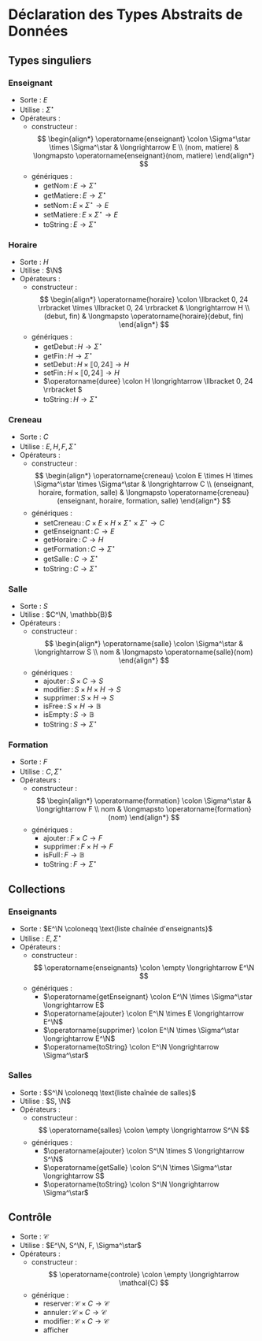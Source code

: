 # Déclaration des Types Abstraits de Données

## Types singuliers

### Enseignant

- Sorte : $E$
- Utilise : $\Sigma^\star$
- Opérateurs :
    - constructeur :
        $$
            \begin{align*}
                \operatorname{enseignant} \colon \Sigma^\star \times \Sigma^\star & \longrightarrow E \\
                (nom, matiere) & \longmapsto \operatorname{enseignant}(nom, matiere)
            \end{align*}
        $$
    - génériques :
        - $\operatorname{getNom} \colon E \longrightarrow \Sigma^\star$
        - $\operatorname{getMatiere} \colon E \longrightarrow \Sigma^\star$
        - $\operatorname{setNom} \colon E \times \Sigma^\star \longrightarrow E$
        - $\operatorname{setMatiere} \colon E \times \Sigma^\star \longrightarrow E$
        - $\operatorname{toString} \colon E \longrightarrow \Sigma^\star$

### Horaire

- Sorte : $H$
- Utilise : $\N$
- Opérateurs :
    - constructeur :
        $$
            \begin{align*}
                \operatorname{horaire} \colon \llbracket 0, 24 \rrbracket \times \llbracket 0, 24 \rrbracket & \longrightarrow H \\
                (debut, fin) & \longmapsto \operatorname{horaire}(debut, fin)
            \end{align*}
        $$
    - génériques :
        - $\operatorname{getDebut} \colon H \longrightarrow \Sigma^\star$
        - $\operatorname{getFin} \colon H \longrightarrow \Sigma^\star$
        - $\operatorname{setDebut} \colon H \times \llbracket 0, 24 \rrbracket \longrightarrow H$
        - $\operatorname{setFin} \colon H \times \llbracket 0, 24 \rrbracket \longrightarrow H$
        - $\operatorname{duree} \colon H \longrightarrow \llbracket 0, 24 \rrbracket $
        - $\operatorname{toString} \colon H \longrightarrow \Sigma^\star$

### Creneau

- Sorte : $C$
- Utilise : $E, H, F, \Sigma^\star$
- Opérateurs :
    - constructeur :
        $$
            \begin{align*}
                \operatorname{creneau} \colon E \times H \times \Sigma^\star \times \Sigma^\star & \longrightarrow C \\
                (enseignant, horaire, formation, salle) & \longmapsto \operatorname{creneau}(enseignant, horaire, formation, salle)
            \end{align*}
        $$
    - génériques :
        - $\operatorname{setCreneau} \colon C \times E \times H \times \Sigma^\star \times \Sigma^\star \longrightarrow C$
        - $\operatorname{getEnseignant} \colon C \longrightarrow E$
        - $\operatorname{getHoraire} \colon C \longrightarrow H$
        - $\operatorname{getFormation} \colon C \longrightarrow \Sigma^\star$
        - $\operatorname{getSalle} \colon C \longrightarrow \Sigma^\star$
        - $\operatorname{toString} \colon C \longrightarrow \Sigma^\star$

### Salle

- Sorte : $S$
- Utilise : $C^\N, \mathbb{B}$
- Opérateurs :
    - constructeur :
        $$
            \begin{align*}
                \operatorname{salle} \colon \Sigma^\star & \longrightarrow S \\
                nom & \longmapsto \operatorname{salle}(nom)
            \end{align*}
        $$
    - génériques :
        - $\operatorname{ajouter} \colon S \times C \longrightarrow S$
        - $\operatorname{modifier} \colon S \times H \times H \longrightarrow S$
        - $\operatorname{supprimer} \colon S \times H \longrightarrow S$
        - $\operatorname{isFree} \colon S \times H \longrightarrow \mathbb{B}$
        - $\operatorname{isEmpty} \colon S \longrightarrow \mathbb{B}$
        - $\operatorname{toString} \colon S \longrightarrow \Sigma^\star$

### Formation

- Sorte : $F$
- Utilise : $C, \Sigma^\star$
- Opérateurs :
    - constructeur :
        $$
            \begin{align*}
                \operatorname{formation} \colon \Sigma^\star & \longrightarrow F \\
                nom & \longmapsto \operatorname{formation}(nom)
            \end{align*}
        $$
    - génériques :
        - $\operatorname{ajouter} \colon F \times C \longrightarrow F$
        - $\operatorname{supprimer} \colon F \times H \longrightarrow F$
        - $\operatorname{isFull} \colon F \longrightarrow \mathbb{B}$
        - $\operatorname{toString} \colon F \longrightarrow \Sigma^\star$

## Collections

### Enseignants

- Sorte : $E^\N \coloneqq \text{liste chaînée d'enseignants}$
- Utilise : $E, \Sigma^\star$
- Opérateurs :
    - constructeur :
        $$
            \operatorname{enseignants} \colon \empty \longrightarrow E^\N
        $$
    - génériques :
        - $\operatorname{getEnseignant} \colon E^\N \times \Sigma^\star \longrightarrow E$
        - $\operatorname{ajouter} \colon E^\N \times E \longrightarrow E^\N$
        - $\operatorname{supprimer} \colon E^\N \times \Sigma^\star \longrightarrow E^\N$
        - $\operatorname{toString} \colon E^\N \longrightarrow \Sigma^\star$

### Salles

- Sorte : $S^\N \coloneqq \text{liste chaînée de salles}$
- Utilise : $S, \N$
- Opérateurs :
    - constructeur :
        $$
            \operatorname{salles} \colon \empty \longrightarrow S^\N
        $$
    - génériques :
        - $\operatorname{ajouter} \colon S^\N \times S \longrightarrow S^\N$
        - $\operatorname{getSalle} \colon S^\N \times \Sigma^\star \longrightarrow S$
        - $\operatorname{toString} \colon S^\N \longrightarrow \Sigma^\star$

## Contrôle

- Sorte : $\mathcal{C}$
- Utilise : $E^\N, S^\N, F, \Sigma^\star$
- Opérateurs :
    - constructeur :
        $$
            \operatorname{controle} \colon \empty \longrightarrow \mathcal{C}
        $$
    - générique :
        - $\operatorname{reserver} \colon \mathcal{C} \times C \longrightarrow \mathcal{C}$
        - $\operatorname{annuler} \colon \mathcal{C} \times C \longrightarrow \mathcal{C}$
        - $\operatorname{modifier} \colon \mathcal{C} \times C \longrightarrow \mathcal{C}$
        - $\operatorname{afficher}$
